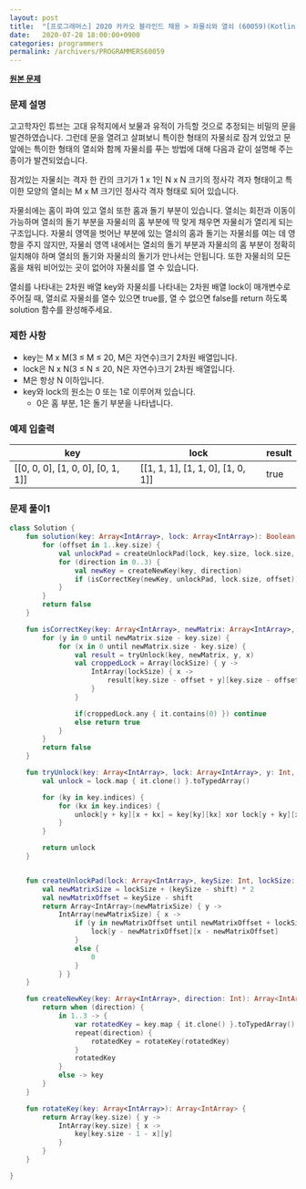 ```yaml
---
layout: post
title:  "[프로그래머스] 2020 카카오 블라인드 채용 > 좌물쇠와 열쇠 (60059)(Kotlin)"
date:   2020-07-28 18:00:00+0900
categories: programmers
permalink: /archivers/PROGRAMMERS60059
---
```


**[원본 문제](https://programmers.co.kr/learn/courses/30/lessons/60059)**

### 문제 설명

고고학자인 튜브는 고대 유적지에서 보물과 유적이 가득할 것으로 추정되는 비밀의 문을 발견하였습니다. 그런데 문을 열려고 살펴보니 특이한 형태의 자물쇠로 잠겨 있었고 문 앞에는 특이한 형태의 열쇠와 함께 자물쇠를 푸는 방법에 대해 다음과 같이 설명해 주는 종이가 발견되었습니다.

잠겨있는 자물쇠는 격자 한 칸의 크기가 1 x 1인 N x N 크기의 정사각 격자 형태이고 특이한 모양의 열쇠는 M x M 크기인 정사각 격자 형태로 되어 있습니다.

자물쇠에는 홈이 파여 있고 열쇠 또한 홈과 돌기 부분이 있습니다. 열쇠는 회전과 이동이 가능하며 열쇠의 돌기 부분을 자물쇠의 홈 부분에 딱 맞게 채우면 자물쇠가 열리게 되는 구조입니다. 자물쇠 영역을 벗어난 부분에 있는 열쇠의 홈과 돌기는 자물쇠를 여는 데 영향을 주지 않지만, 자물쇠 영역 내에서는 열쇠의 돌기 부분과 자물쇠의 홈 부분이 정확히 일치해야 하며 열쇠의 돌기와 자물쇠의 돌기가 만나서는 안됩니다. 또한 자물쇠의 모든 홈을 채워 비어있는 곳이 없어야 자물쇠를 열 수 있습니다.

열쇠를 나타내는 2차원 배열 key와 자물쇠를 나타내는 2차원 배열 lock이 매개변수로 주어질 때, 열쇠로 자물쇠를 열수 있으면 true를, 열 수 없으면 false를 return 하도록 solution 함수를 완성해주세요.

### 제한 사항

  * key는 M x M(3 ≤ M ≤ 20, M은 자연수)크기 2차원 배열입니다.
  * lock은 N x N(3 ≤ N ≤ 20, N은 자연수)크기 2차원 배열입니다.
  * M은 항상 N 이하입니다.
  * key와 lock의 원소는 0 또는 1로 이루어져 있습니다.
    + 0은 홈 부분, 1은 돌기 부분을 나타냅니다.

### 예제 입출력

|key|lock|result|
|-|-|-|
|[[0, 0, 0], [1, 0, 0], [0, 1, 1]]|[[1, 1, 1], [1, 1, 0], [1, 0, 1]]|true|

### 문제 풀이1

```kotlin
class Solution {
    fun solution(key: Array<IntArray>, lock: Array<IntArray>): Boolean {
        for (offset in 1..key.size) {
            val unlockPad = createUnlockPad(lock, key.size, lock.size, offset)
            for (direction in 0..3) {
                val newKey = createNewKey(key, direction)
                if (isCorrectKey(newKey, unlockPad, lock.size, offset)) return true
            }
        }
        return false
    }

    fun isCorrectKey(key: Array<IntArray>, newMatrix: Array<IntArray>, lockSize: Int, offset: Int): Boolean {
        for (y in 0 until newMatrix.size - key.size) {
            for (x in 0 until newMatrix.size - key.size) {
                val result = tryUnlock(key, newMatrix, y, x)
                val croppedLock = Array(lockSize) { y ->
                    IntArray(lockSize) { x ->
                        result[key.size - offset + y][key.size - offset + x]
                    }
                }

                if(croppedLock.any { it.contains(0) }) continue
                else return true
            }
        }
        return false
    }

    fun tryUnlock(key: Array<IntArray>, lock: Array<IntArray>, y: Int, x: Int): Array<IntArray> {
        val unlock = lock.map { it.clone() }.toTypedArray()

        for (ky in key.indices) {
            for (kx in key.indices) {
                unlock[y + ky][x + kx] = key[ky][kx] xor lock[y + ky][x + kx]
            }
        }

        return unlock
    }


    fun createUnlockPad(lock: Array<IntArray>, keySize: Int, lockSize: Int, shift: Int): Array<IntArray> {
        val newMatrixSize = lockSize + (keySize - shift) * 2
        val newMatrixOffset = keySize - shift
        return Array<IntArray>(newMatrixSize) { y ->
            IntArray(newMatrixSize) { x ->
                if (y in newMatrixOffset until newMatrixOffset + lockSize && x in newMatrixOffset until newMatrixOffset + lockSize) {
                    lock[y - newMatrixOffset][x - newMatrixOffset]
                }
                else {
                    0
                }
            } }
    }

    fun createNewKey(key: Array<IntArray>, direction: Int): Array<IntArray> {
        return when (direction) {
            in 1..3 -> {
                var rotatedKey = key.map { it.clone() }.toTypedArray()
                repeat(direction) {
                    rotatedKey = rotateKey(rotatedKey)
                }
                rotatedKey
            }
            else -> key
        }
    }

    fun rotateKey(key: Array<IntArray>): Array<IntArray> {
        return Array(key.size) { y ->
            IntArray(key.size) { x ->
                key[key.size - 1 - x][y]
            }
        }
    }

}
```
